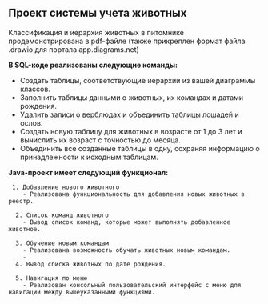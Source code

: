 ## Проект системы учета животных
Классификация и иерархия животных в питомнике продемонстрирована в pdf-файле (также прикреплен формат файла .drawio для портала app.diagrams.net)

**В SQL-коде реализованы следующие команды:**
   - Создать таблицы, соответствующие иерархии из вашей диаграммы классов.
   - Заполнить таблицы данными о животных, их командах и датами рождения.
   - Удалить записи о верблюдах и объединить таблицы лошадей и ослов.
   - Создать новую таблицу для животных в возрасте от 1 до 3 лет и вычислить их возраст с точностью до месяца.
   - Объединить все созданные таблицы в одну, сохраняя информацию о принадлежности к исходным таблицам.

**Java-проект имеет следующий функционал:**

     1. Добавление нового животного
        - Реализована функциональность для добавления новых животных в реестр.       

      2. Список команд животного
        - Вывод список команд, которые может выполнять добавленное животное.
        
      3. Обучение новым командам
        - Реализована возможность обучать животных новым командам.
        - 
      4. Вывод списка животных по дате рождения.

      5. Навигация по меню
        - Реализован консольный пользовательский интерфейс с меню для навигации между вышеуказанными функциями.
